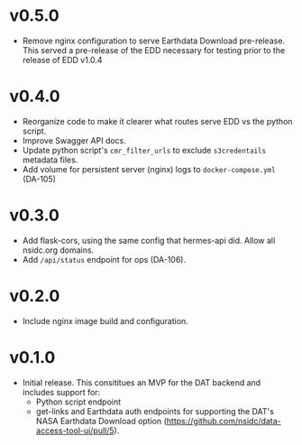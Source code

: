 # v0.5.0

- Remove nginx configuration to serve Earthdata Download pre-release. This
  served a pre-release of the EDD necessary for testing prior to the release of
  EDD v1.0.4

# v0.4.0

- Reorganize code to make it clearer what routes serve EDD vs the python script.
- Improve Swagger API docs.
- Update python script's `cmr_filter_urls` to exclude `s3credentails` metadata
  files.
- Add volume for persistent server (nginx) logs to `docker-compose.yml` (DA-105)

# v0.3.0

- Add flask-cors, using the same config that hermes-api did. Allow all nsidc.org
  domains.
- Add `/api/status` endpoint for ops (DA-106).

# v0.2.0

- Include nginx image build and configuration.

# v0.1.0

- Initial release. This consititues an MVP for the DAT backend and includes
  support for:
  - Python script endpoint
  - get-links and Earthdata auth endpoints for supporting the DAT's NASA
    Earthdata Download option
    (<https://github.com/nsidc/data-access-tool-ui/pull/5>).
